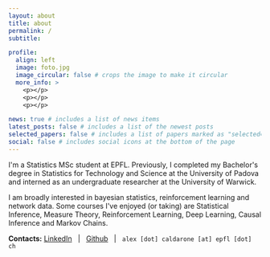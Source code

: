 ```yaml
---
layout: about
title: about
permalink: /
subtitle:

profile:
  align: left
  image: foto.jpg
  image_circular: false # crops the image to make it circular
  more_info: >
    <p></p>
    <p></p>
    <p></p>

news: true # includes a list of news items
latest_posts: false # includes a list of the newest posts
selected_papers: false # includes a list of papers marked as "selected={true}"
social: false # includes social icons at the bottom of the page
---
```


I'm a Statistics MSc student at EPFL. Previously, I completed my Bachelor's degree in Statistics for Technology and Science at the University of Padova and interned as an undergraduate researcher at the University of Warwick.

I am broadly interested in bayesian statistics, reinforcement learning and network data. Some courses I've enjoyed (or taking) are Statistical Inference, Measure Theory, Reinforcement Learning, Deep Learning, Causal Inference and Markov Chains.




**Contacts:** [LinkedIn](https://www.linkedin.com/in/alexjohncaldarone/) &nbsp; \| &nbsp; [Github](https://github.com/alexcaldarone) &nbsp; \| &nbsp; `alex [dot] caldarone [at] epfl [dot] ch`
